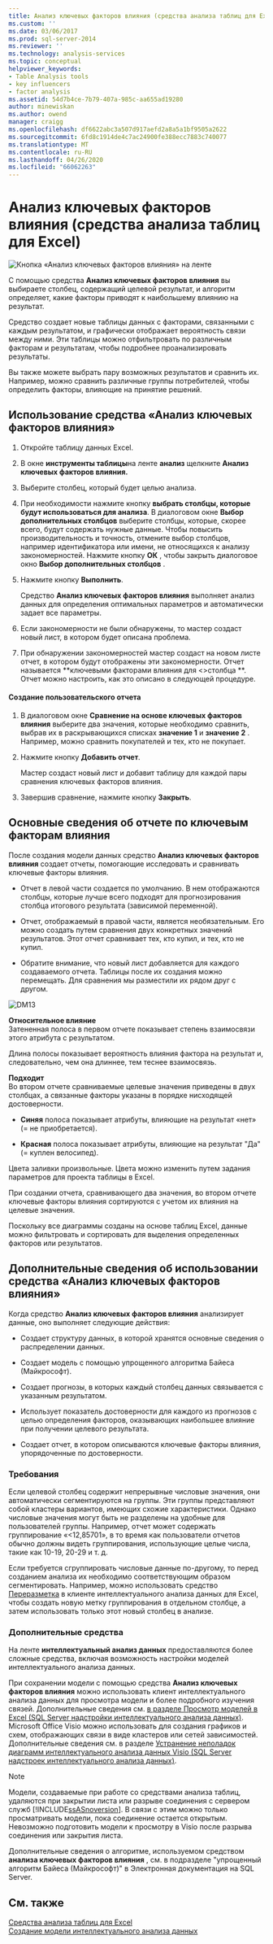 ```yaml
---
title: Анализ ключевых факторов влияния (средства анализа таблиц для Excel) | Документация Майкрософт
ms.custom: ''
ms.date: 03/06/2017
ms.prod: sql-server-2014
ms.reviewer: ''
ms.technology: analysis-services
ms.topic: conceptual
helpviewer_keywords:
- Table Analysis tools
- key influencers
- factor analysis
ms.assetid: 54d7b4ce-7b79-407a-985c-aa655ad19280
author: minewiskan
ms.author: owend
manager: craigg
ms.openlocfilehash: df6622abc3a507d917aefd2a8a5a1bf9505a2622
ms.sourcegitcommit: 6fd8c1914de4c7ac24900fe388ecc7883c740077
ms.translationtype: MT
ms.contentlocale: ru-RU
ms.lasthandoff: 04/26/2020
ms.locfileid: "66062263"
---
```

# <a name="analyze-key-influencers-table-analysis-tools-for-excel"></a>Анализ ключевых факторов влияния (средства анализа таблиц для Excel)
  ![Кнопка «Анализ ключевых факторов влияния» на ленте](media/tat-aki.gif "Кнопка «Анализ ключевых факторов влияния» на ленте")  
  
 С помощью средства **Анализ ключевых факторов влияния** вы выбираете столбец, содержащий целевой результат, и алгоритм определяет, какие факторы приводят к наибольшему влиянию на результат.  
  
 Средство создает новые таблицы данных с факторами, связанными с каждым результатом, и графически отображает вероятность связи между ними. Эти таблицы можно отфильтровать по различным факторам и результатам, чтобы подробнее проанализировать результаты.  
  
 Вы также можете выбрать пару возможных результатов и сравнить их. Например, можно сравнить различные группы потребителей, чтобы определить факторы, влияющие на принятие решений.  
  
## <a name="using-the-analyze-key-influencers-tool"></a>Использование средства «Анализ ключевых факторов влияния»  
  
1.  Откройте таблицу данных Excel.  
  
2.  В окне **инструменты таблицы**на ленте **анализ** щелкните **Анализ ключевых факторов влияния.**  
  
3.  Выберите столбец, который будет целью анализа.  
  
4.  При необходимости нажмите кнопку **выбрать столбцы, которые будут использоваться для анализа**. В диалоговом окне **Выбор дополнительных столбцов** выберите столбцы, которые, скорее всего, будут содержать нужные данные. Чтобы повысить производительность и точность, отмените выбор столбцов, например идентификатора или имени, не относящихся к анализу закономерностей. Нажмите кнопку **ОК** , чтобы закрыть диалоговое окно **Выбор дополнительных столбцов** .  
  
5.  Нажмите кнопку **Выполнить**.  
  
     Средство **Анализ ключевых факторов влияния** выполняет анализ данных для определения оптимальных параметров и автоматически задает все параметры.  
  
6.  Если закономерности не были обнаружены, то мастер создаст новый лист, в котором будет описана проблема.  
  
7.  При обнаружении закономерностей мастер создаст на новом листе отчет, в котором будут отображены эти закономерности. Отчет называется **ключевыми факторами влияния для \<>столбца **. Отчет можно настроить, как это описано в следующей процедуре.  
  
#### <a name="create-a-custom-report"></a>Создание пользовательского отчета  
  
1.  В диалоговом окне **Сравнение на основе ключевых факторов влияния** выберите два значения, которые необходимо сравнить, выбрав их в раскрывающихся списках **значение 1** и **значение 2** . Например, можно сравнить покупателей и тех, кто не покупает.  
  
2.  Нажмите кнопку **Добавить отчет**.  
  
     Мастер создаст новый лист и добавит таблицу для каждой пары сравнения ключевых факторов влияния.  
  
3.  Завершив сравнение, нажмите кнопку **Закрыть**.  
  
## <a name="understanding-the-key-influencers-report"></a>Основные сведения об отчете по ключевым факторам влияния  
 После создания модели данных средство **Анализ ключевых факторов влияния** создает отчеты, помогающие исследовать и сравнивать ключевые факторы влияния.  
  
-   Отчет в левой части создается по умолчанию. В нем отображаются столбцы, которые лучше всего подходят для прогнозирования столбца итогового результата (зависимой переменной).  
  
-   Отчет, отображаемый в правой части, является необязательным. Его можно создать путем сравнения двух конкретных значений результатов. Этот отчет сравнивает тех, кто купил, и тех, кто не купил.  
  
-   Обратите внимание, что новый лист добавляется для каждого создаваемого отчета. Таблицы после их создания можно перемещать. Для сравнения мы разместили их рядом друг с другом.  
  
 ![DM13](media/dm13-tat-aki-report.gif "DM13")  
  
 **Относительное влияние**  
 Затененная полоса в первом отчете показывает степень взаимосвязи этого атрибута с результатом.  
  
 Длина полосы показывает вероятность влияния фактора на результат и, следовательно, чем она длиннее, тем теснее взаимосвязь.  
  
 **Подходит**  
 Во втором отчете сравниваемые целевые значения приведены в двух столбцах, а связанные факторы указаны в порядке нисходящей достоверности.  
  
-   **Синяя** полоса показывает атрибуты, влияющие на результат «нет» (= не приобретается).  
  
-   **Красная** полоса показывает атрибуты, влияющие на результат "Да" (= куплен велосипед).  
  
 Цвета заливки произвольные. Цвета можно изменить путем задания параметров для проекта таблицы в Excel.  
  
 При создании отчета, сравнивающего два значения, во втором отчете ключевые факторы влияния сортируются с учетом их влияния на целевые значения.  
  
 Поскольку все диаграммы созданы на основе таблиц Excel, данные можно фильтровать и сортировать для выделения определенных факторов или результатов.  
  
## <a name="more-about-the-analyze-key-influencers-tool"></a>Дополнительные сведения об использовании средства «Анализ ключевых факторов влияния»  
 Когда средство **Анализ ключевых факторов влияния** анализирует данные, оно выполняет следующие действия:  
  
-   Создает структуру данных, в которой хранятся основные сведения о распределении данных.  
  
-   Создает модель с помощью упрощенного алгоритма Байеса (Майкрософт).  
  
-   Создает прогнозы, в которых каждый столбец данных связывается с указанным результатом.  
  
-   Использует показатель достоверности для каждого из прогнозов с целью определения факторов, оказывающих наибольшее влияние при получении целевого результата.  
  
-   Создает отчет, в котором описываются ключевые факторы влияния, упорядоченные по достоверности.  
  
### <a name="requirements"></a>Требования  
 Если целевой столбец содержит непрерывные числовые значения, они автоматически сегментируются на группы. Эти группы представляют собой кластеры вариантов, имеющих схожие характеристики. Однако числовые значения могут быть не разделены на удобные для пользователей группы. Например, отчет может содержать группирование «\<12,85701», в то время как пользователи отчетов обычно должны видеть группирования, использующие целые числа, такие как 10-19, 20-29 и т. д.  
  
 Если требуется сгруппировать числовые данные по-другому, то перед созданием анализа их необходимо соответствующим образом сегментировать. Например, можно использовать средство [Переразметка](relabel-sql-server-data-mining-add-ins.md) в клиенте интеллектуального анализа данных для Excel, чтобы создать новую метку группирования в отдельном столбце, а затем использовать только этот новый столбец в анализе.  
  
### <a name="related-tools"></a>Дополнительные средства  
 На ленте **интеллектуальный анализ данных** предоставляются более сложные средства, включая возможность настройки моделей интеллектуального анализа данных.  
  
 При сохранении модели с помощью средства **Анализ ключевых факторов влияния** можно использовать клиент интеллектуального анализа данных для просмотра модели и более подробного изучения связей. Дополнительные сведения см. [в разделе Просмотр моделей в Excel &#40;SQL Server надстройки интеллектуального анализа данных&#41;](browsing-models-in-excel-sql-server-data-mining-add-ins.md). Microsoft Office Visio можно использовать для создания графиков и схем, отображающих связи в виде кластеров или сетей зависимостей. Дополнительные сведения см. в разделе [Устранение неполадок диаграмм интеллектуального анализа данных Visio &#40;SQL Server надстроек интеллектуального анализа данных&#41;](troubleshooting-visio-data-mining-diagrams-sql-server-data-mining-add-ins.md).  
  
> [!NOTE]  
>  Модели, создаваемые при работе со средствами анализа таблиц, удаляются при закрытии листа или разрыве соединения с сервером служб [!INCLUDE[ssASnoversion](../includes/ssasnoversion-md.md)]. В связи с этим можно только просматривать модели, пока соединение остается открытым. Невозможно подготовить модели к просмотру в Visio после разрыва соединения или закрытия листа.  
  
 Дополнительные сведения о алгоритме, используемом средством **анализа ключевых факторов влияния** , см. в подразделе "упрощенный алгоритм Байеса (Майкрософт)" в Электронная документация на SQL Server.  
  
## <a name="see-also"></a>См. также  
 [Средства анализа таблиц для Excel](table-analysis-tools-for-excel.md)   
 [Создание модели интеллектуального анализа данных](creating-a-data-mining-model.md)  
  
  
